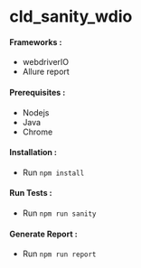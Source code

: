 # cld_sanity_wdio

#### Frameworks :
  * webdriverIO 
  * Allure report 

#### Prerequisites :
  * Nodejs
  * Java
  * Chrome
  
#### Installation : 
  * Run `npm install`

#### Run Tests :
  * Run `npm run sanity`

#### Generate Report :
  * Run `npm run report`
